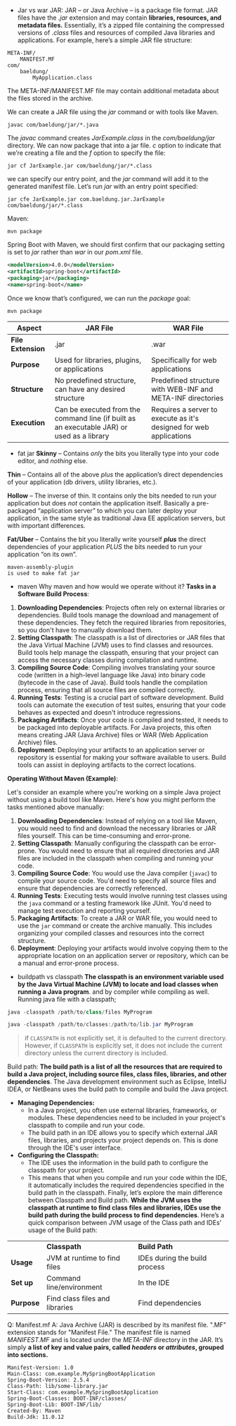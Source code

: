 
- Jar vs war
JAR:
JAR – or Java Archive – is a package file format. JAR files have the _.jar_ extension and may contain **libraries, resources, and metadata files.**
Essentially, it’s a zipped file containing the compressed versions of _.class_ files and resources of compiled Java libraries and applications.
For example, here’s a simple JAR file structure:

```plaintext
META-INF/
    MANIFEST.MF
com/
    baeldung/
        MyApplication.class
```

The META-INF/MANIFEST.MF file may contain additional metadata about the files stored in the archive.

We can create a JAR file using the _jar_ command or with tools like Maven.
```shell
javac com/baeldung/jar/*.java
```
The _javac_ command creates _JarExample.class_ in the _com/baeldung/jar_ directory. We can now package that into a jar file.
_c_ option to indicate that we’re creating a file and the _f_ option to specify the file:
```shell
jar cf JarExample.jar com/baeldung/jar/*.class
```
we can specify our entry point, and the _jar_ command will add it to the generated manifest file.
Let’s run _jar_ with an entry point specified:
```shell
jar cfe JarExample.jar com.baeldung.jar.JarExample com/baeldung/jar/*.class
```
Maven:
```shell
mvn package
```
Spring Boot with Maven, we should first confirm that our packaging setting is set to _jar_ rather than _war_ in our _pom.xml_ file.
```xml
<modelVersion>4.0.0</modelVersion>
<artifactId>spring-boot</artifactId>
<packaging>jar</packaging>
<name>spring-boot</name>
```
Once we know that’s configured, we can run the _package_ goal:
```shell
mvn package
```

|Aspect|JAR File|WAR File|
|---|---|---|
|**File Extension**|.jar|.war|
|**Purpose**|Used for libraries, plugins, or applications|Specifically for web applications|
|**Structure**|No predefined structure, can have any desired structure|Predefined structure with WEB-INF and META-INF directories|
|**Execution**|Can be executed from the command line (if built as an executable JAR) or used as a library|Requires a server to execute as it's designed for web applications|

- fat jar
**Skinny** – Contains _only_ the bits you literally type into your code editor, and _nothing_ else.

**Thin** – Contains all of the above _plus_ the application’s direct dependencies of your application (db drivers, utility libraries, etc.).

**Hollow** – The inverse of thin. It contains only the bits needed to run your application but does _not_ contain the application itself. Basically a pre-packaged “application server” to which you can later deploy your application, in the same style as traditional Java EE application servers, but with important differences.

**Fat/Uber** – Contains the bit you literally write yourself _**plus**_ the direct dependencies of your application _PLUS_ the bits needed to run your application “on its own”.
```
maven-assembly-plugin
is used to make fat jar
```

- maven
Why maven and how would we operate without it?
**Tasks in a Software Build Process**:
1. **Downloading Dependencies**: Projects often rely on external libraries or dependencies. Build tools manage the download and management of these dependencies. They fetch the required libraries from repositories, so you don't have to manually download them.
2. **Setting Classpath**: The classpath is a list of directories or JAR files that the Java Virtual Machine (JVM) uses to find classes and resources. Build tools help manage the classpath, ensuring that your project can access the necessary classes during compilation and runtime.
3. **Compiling Source Code**: Compiling involves translating your source code (written in a high-level language like Java) into binary code (bytecode in the case of Java). Build tools handle the compilation process, ensuring that all source files are compiled correctly.
4. **Running Tests**: Testing is a crucial part of software development. Build tools can automate the execution of test suites, ensuring that your code behaves as expected and doesn't introduce regressions.
5. **Packaging Artifacts**: Once your code is compiled and tested, it needs to be packaged into deployable artifacts. For Java projects, this often means creating JAR (Java Archive) files or WAR (Web Application Archive) files.
6. **Deployment**: Deploying your artifacts to an application server or repository is essential for making your software available to users. Build tools can assist in deploying artifacts to the correct locations.

**Operating Without Maven (Example)**:

Let's consider an example where you're working on a simple Java project without using a build tool like Maven. Here's how you might perform the tasks mentioned above manually:

1. **Downloading Dependencies**: Instead of relying on a tool like Maven, you would need to find and download the necessary libraries or JAR files yourself. This can be time-consuming and error-prone.
2. **Setting Classpath**: Manually configuring the classpath can be error-prone. You would need to ensure that all required directories and JAR files are included in the classpath when compiling and running your code.
3. **Compiling Source Code**: You would use the Java compiler (`javac`) to compile your source code. You'd need to specify all source files and ensure that dependencies are correctly referenced.
4. **Running Tests**: Executing tests would involve running test classes using the `java` command or a testing framework like JUnit. You'd need to manage test execution and reporting yourself.
5. **Packaging Artifacts**: To create a JAR or WAR file, you would need to use the `jar` command or create the archive manually. This includes organizing your compiled classes and resources into the correct structure.
6. **Deployment**: Deploying your artifacts would involve copying them to the appropriate location on an application server or repository, which can be a manual and error-prone process.

- buildpath vs classpath
**The classpath is an environment variable used by the Java Virtual Machine (JVM) to locate and load classes when running a Java program**. and by compiler while compiling as well.
Running java file with a classpath;
```java
java -classpath /path/to/class/files MyProgram
```
```java
java -classpath /path/to/classes:/path/to/lib.jar MyProgram
```
> if `CLASSPATH` is not explicitly set, it is defaulted to the current directory. However, if `CLASSPATH` is explicitly set, it does not include the current directory unless the current directory is included.

Build path:
**The build path is a list of all the resources that are required to build a Java project, including source files, class files, libraries, and other dependencies**. The Java development environment such as Eclipse, IntelliJ IDEA, or NetBeans uses the build path to compile and build the Java project.
- **Managing Dependencies:**
    - In a Java project, you often use external libraries, frameworks, or modules. These dependencies need to be included in your project's classpath to compile and run your code.
    - The build path in an IDE allows you to specify which external JAR files, libraries, and projects your project depends on. This is done through the IDE's user interface.
- **Configuring the Classpath:**
    - The IDE uses the information in the build path to configure the classpath for your project.
    - This means that when you compile and run your code within the IDE, it automatically includes the required dependencies specified in the build path in the classpath.
Finally, let’s explore the main difference between Classpath and Build path. **While the JVM uses the classpath at runtime to find class files and libraries, IDEs use the build path during the build process to find dependencies**.
Here’s a quick comparison between JVM usage of the Class path and IDEs’ usage of the Build path:

|   |   |   |
|---|---|---|
||**Classpath**|**Build Path**|
|**Usage**|JVM at runtime to find files|IDEs during the build process|
|**Set up**|Command line/environment|In the IDE|
|**Purpose**|Find class files and libraries|Find dependencies|


Q: Manifest.mf
A:
Java Archive (JAR) is described by its manifest file.
".MF" extension stands for "Manifest File."
The manifest file is named _MANIFEST.MF_ and is located under the _META-INF_ directory in the JAR. It’s simply **a list of key and value pairs, called _headers_ or _attributes_, grouped into sections.**
```
Manifest-Version: 1.0
Main-Class: com.example.MySpringBootApplication
Spring-Boot-Version: 2.5.4
Class-Path: lib/some-library.jar
Start-Class: com.example.MySpringBootApplication
Spring-Boot-Classes: BOOT-INF/classes/
Spring-Boot-Lib: BOOT-INF/lib/
Created-By: Maven
Build-Jdk: 11.0.12
```
